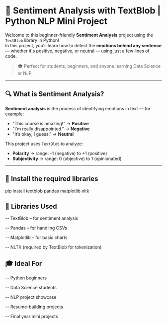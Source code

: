 # 🧠 Sentiment Analysis with TextBlob | Python NLP Mini Project

Welcome to this beginner-friendly **Sentiment Analysis** project using the `TextBlob` library in Python!  
In this project, you'll learn how to detect the **emotions behind any sentence** — whether it's positive, negative, or neutral — using just a few lines of code.

> 🎓 Perfect for students, beginners, and anyone learning Data Science or NLP.

---

## 🔍 What is Sentiment Analysis?

**Sentiment analysis** is the process of identifying emotions in text — for example:  
- "This course is amazing!" → **Positive**  
- "I'm really disappointed." → **Negative**  
- "It’s okay, I guess." → **Neutral**

This project uses `TextBlob` to analyze:
- **Polarity** → range: -1 (negative) to +1 (positive)  
- **Subjectivity** → range: 0 (objective) to 1 (opinionated)

---

## 📂 Install the required libraries

pip install textblob pandas matplotlib nltk


## 🤖 Libraries Used
-- TextBlob – for sentiment analysis

-- Pandas – for handling CSVs

-- Matplotlib – for basic charts

-- NLTK (required by TextBlob for tokenization)

## 🎓 Ideal For
-- Python beginners

-- Data Science students

-- NLP project showcase

-- Resume-building projects

-- Final year mini projects



